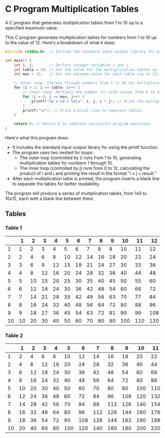 # C Program Multiplication Tables
A C program that generates multiplication tables from 1 to 10 up to a specified maximum value.

This C program generates multiplication tables for numbers from 1 to 10 up to the value of 12. Here's a breakdown of what it does:

```c
#include <stdio.h>  // Include the standard input-output library for printf.

int main() {
    int i, j;       // Declare integer variables i and j.
    int table = 10; // Set the value for the multiplication tables up to 10.
    int max = 12;   // Set the maximum value for each table (up to 12).

    // Outer loop: Iterate through numbers from 1 to 10 for multiplication tables.
    for (i = 1; i <= table; i++) {
        // Inner loop: Multiply the number (i) with values from 0 to 12.
        for (j = 0; j <= max; j++) {
            printf("%d x %d = %d\n", i, j, i * j); // Print the multiplication equation.
        }
        printf("\n"); // Print a blank line to separate tables.
    }

    return 0; // Return 0 to indicate successful program execution.
}
```

Here's what this program does:
* It includes the standard input-output library for using the printf function.
* The program uses two nested for loops:
    * The outer loop (controlled by i) runs from 1 to 10, generating multiplication tables for numbers 1 through 10.
    * The inner loop (controlled by j) runs from 0 to 12, calculating the product of i and j and printing the result in the format "i x j = result."
* After each multiplication table is printed, the program inserts a blank line to separate the tables for better readability.

The program will produce a series of multiplication tables, from 1x0 to 10x12, each with a blank line between them.


## Tables

### Table 1
|   | 1   | 2   | 3   | 4   | 5   | 6   | 7   | 8   | 9   | 10  | 11  | 12  |
|---|---|---|---|---|---|---|---|---|---|---|---|---|
| 1 | 1  | 2  | 3  | 4  | 5  | 6  | 7  | 8  | 9  | 10 | 11 | 12 |
| 2 | 2  | 4  | 6  | 8  | 10 | 12 | 14 | 16 | 18 | 20 | 22 | 24 |
| 3 | 3  | 6  | 9  | 12 | 15 | 18 | 21 | 24 | 27 | 30 | 33 | 36 |
| 4 | 4  | 8  | 12 | 16 | 20 | 24 | 28 | 32 | 36 | 40 | 44 | 48 |
| 5 | 5  | 10 | 15 | 20 | 25 | 30 | 35 | 40 | 45 | 50 | 55 | 60 |
| 6 | 6  | 12 | 18 | 24 | 30 | 36 | 42 | 48 | 54 | 60 | 66 | 72 |
| 7 | 7  | 14 | 21 | 28 | 35 | 42 | 49 | 56 | 63 | 70 | 77 | 84 |
| 8 | 8  | 16 | 24 | 32 | 40 | 48 | 56 | 64 | 72 | 80 | 88 | 96 |
| 9 | 9  | 18 | 27 | 36 | 45 | 54 | 63 | 72 | 81 | 90 | 99 | 108 |
| 10| 10 | 20 | 30 | 40 | 50 | 60 | 70 | 80 | 90 | 100| 110| 120|

### Table 2
|   | 1   | 2   | 3   | 4   | 5   | 6   | 7   | 8   | 9   | 10  | 11  | 12  |
|---|---|---|---|---|---|---|---|---|---|---|---|---|
| 1 | 2  | 4  | 6  | 8  | 10 | 12 | 14 | 16 | 18 | 20 | 22 | 24 |
| 2 | 4  | 8  | 12 | 16 | 20 | 24 | 28 | 32 | 36 | 40 | 44 | 48 |
| 3 | 6  | 12 | 18 | 24 | 30 | 36 | 42 | 48 | 54 | 60 | 66 | 72 |
| 4 | 8  | 16 | 24 | 32 | 40 | 48 | 56 | 64 | 72 | 80 | 88 | 96 |
| 5 | 10 | 20 | 30 | 40 | 50 | 60 | 70 | 80 | 90 | 100| 110| 120|
| 6 | 12 | 24 | 36 | 48 | 60 | 72 | 84 | 96 | 108| 120| 132| 144|
| 7 | 14 | 28 | 42 | 56 | 70 | 84 | 98 | 112| 126| 140| 154| 168|
| 8 | 16 | 32 | 48 | 64 | 80 | 96 | 112| 128| 144| 160| 176| 192|
| 9 | 18 | 36 | 54 | 72 | 90 | 108| 126| 144| 162| 180| 198| 216|
| 10| 20 | 40 | 60 | 80 | 100| 120| 140| 160| 180| 200| 220| 240|

<!-- Continue with tables for numbers 3 to 10 -->
